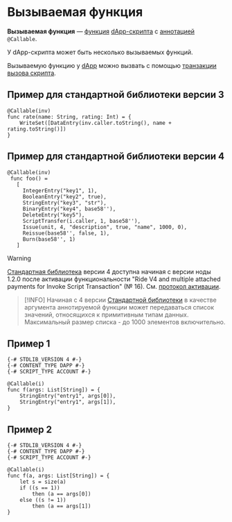 # Вызываемая функция

**Вызываемая функция** — [функция](/ride/functions.md) [dApp-скрипта](/ride/script/script-types/dapp-script.md) с [аннотацией](/ride/functions/annotations.md) `@Callable`.

У dApp-скрипта может быть несколько вызываемых функций.

Вызываемую функцию у [dApp](/blockchain/account/dapp.md) можно вызвать с помощью [транзакции вызова скрипта](/blockchain/transaction-type/invoke-script-transaction.md).

## Пример для стандартной библиотеки версии 3

```ride
@Callable(inv)
func rate(name: String, rating: Int) = {
    WriteSet([DataEntry(inv.caller.toString(), name + rating.toString()])
}
```

## Пример для стандартной библиотеки версии 4

```ride
@Callable(inv)
 func foo() =
   [
     IntegerEntry("key1", 1),
     BooleanEntry("key2", true),
     StringEntry("key3", "str"),
     BinaryEntry("key4", base58''),
     DeleteEntry("key5"),
     ScriptTransfer(i.caller, 1, base58''),
     Issue(unit, 4, "description", true, "name", 1000, 0),
     Reissue(base58'', false, 1),
     Burn(base58'', 1)
   ]
```

> [!WARNING]
> [Стандартная библиотека](/ride/script/standart-library.md) версии 4 доступна начиная с версии ноды 1.2.0 после активации функциональности "Ride V4 and multiple attached payments for Invoke Script Transaction" (№ 16). См. [протокол активации](/platform-features/activation-protocol.md).

> [!INFO]
> Начиная с 4 версии [Стандартной библиотеки](/ride/script/standard-library.md) в качестве аргумента аннотируемой функции может передаваться список значений, относящихся к примитивным типам данных. Максимальный размер списка - до 1000 элементов включительно.

## Пример 1

```ride
{-# STDLIB_VERSION 4 #-}
{-# CONTENT_TYPE DAPP #-}
{-# SCRIPT_TYPE ACCOUNT #-}
  
@Callable(i)
func f(args: List[String]) = {
    StringEntry("entry1", args[0]),
    StringEntry("entry1", args[1]),
}
```

## Пример 2

```ride
{-# STDLIB_VERSION 4 #-}
{-# CONTENT_TYPE DAPP #-}
{-# SCRIPT_TYPE ACCOUNT #-}
 
@Callable(i)
func f(a, args: List[String]) = {
    let s = size(a)
    if ((s == 1))
        then (a == args[0])
    else ((s != 1))
        then (a == args[1])
}
```
